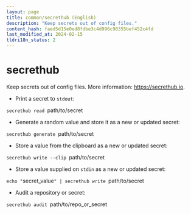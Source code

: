 ```yaml
---
layout: page
title: common/secrethub (English)
description: "Keep secrets out of config files."
content_hash: faed5d15e0ed8fdbe3c4d996c98355bef452c4fd
last_modified_at: 2024-02-15
tldri18n_status: 2
---
```

# secrethub

Keep secrets out of config files.
More information: <https://secrethub.io>.

- Print a secret to `stdout`:

`secrethub read `<span class="tldr-var badge badge-pill bg-dark-lm bg-white-dm text-white-lm text-dark-dm font-weight-bold">path/to/secret</span>

- Generate a random value and store it as a new or updated secret:

`secrethub generate `<span class="tldr-var badge badge-pill bg-dark-lm bg-white-dm text-white-lm text-dark-dm font-weight-bold">path/to/secret</span>

- Store a value from the clipboard as a new or updated secret:

`secrethub write --clip `<span class="tldr-var badge badge-pill bg-dark-lm bg-white-dm text-white-lm text-dark-dm font-weight-bold">path/to/secret</span>

- Store a value supplied on `stdin` as a new or updated secret:

`echo "`<span class="tldr-var badge badge-pill bg-dark-lm bg-white-dm text-white-lm text-dark-dm font-weight-bold">secret_value</span>`" | secrethub write `<span class="tldr-var badge badge-pill bg-dark-lm bg-white-dm text-white-lm text-dark-dm font-weight-bold">path/to/secret</span>

- Audit a repository or secret:

`secrethub audit `<span class="tldr-var badge badge-pill bg-dark-lm bg-white-dm text-white-lm text-dark-dm font-weight-bold">path/to/repo_or_secret</span>
